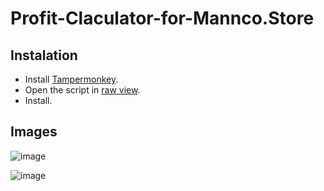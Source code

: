 # Profit-Claculator-for-Mannco.Store

## Instalation
- Install [Tampermonkey](https://www.tampermonkey.net/). 
- Open the script in [raw view](https://github.com/LucasHenriqueDiniz/Profit-Claculator-for-Mannco.Store/raw/main/Profit%20Claculator%20for%20Mannco.Store.user.js).
- Install.

## Images
![image](https://user-images.githubusercontent.com/63087780/198836725-32909437-e0fc-4133-af09-80ca5378dc27.png)

![image](https://user-images.githubusercontent.com/63087780/198815590-a12a34b4-d8d8-4ef1-a516-72d9d9241b70.png)
